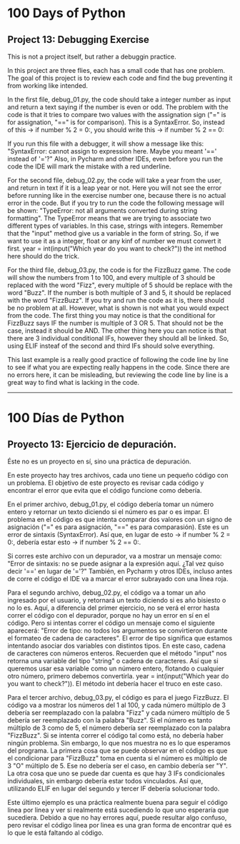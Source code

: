 # 100 Days of Python
## Project 13: Debugging Exercise

This is not a project itself, but rather a debuggin practice.

In this project are three flies, each has a small code that has one problem. The goal of this project is to review each code and find the bug preventing it from working like intended.

In the first file, debug_01.py, the code should take a integer number as input and return a text saying if the number is even or odd.
The problem with the code is that it tries to compare two values with the assignation sign ("=" is for assignation, "==" is for comparison). This is a SyntaxError.
So, instead of this -> if number % 2 = 0:, you should write this -> if number % 2 == 0:

If you run this file with a debugger, it will show a message like this: "SyntaxError: cannot assign to expression here. Maybe you meant '==' instead of '='?"
Also, in Pycharm and other IDEs, even before you run the code the IDE will mark the mistake with a red underline.

For the second file, debug_02.py, the code will take a year from the user, and return in text if it is a leap year or not.
Here you will not see the error before running like in the exercise number one, because there is no actual error in the code. But if you try to run the code the following message will be shown: "TypeError: not all arguments converted during string formatting". The TypeError means that we are trying to associate two different types of variables. In this case, strings with integers. Remember that the "input" method give us a variable in the form of string. So, if we want to use it as a integer, float or any kinf of number we must convert it first. year = int(input("Which year do you want to check?")) the int method here should do the trick.

For the third file, debug_03.py, the code is for the FizzBuzz game. The code will show the numbers from 1 to 100, and every multiple of 3 should be replaced with the word "Fizz", every multiple of 5 should be replace with the word "Buzz". If the number is both multiple of 3 and 5, it should be replaced with the word "FizzBuzz".
If you try and run the code as it is, there should be no problem at all. However, what is shown is not what you would expect from the code. The first thing you may notice is that the conditional for FizzBuzz says IF the number is multiple of 3 OR 5. That should not be the case, instead it should be AND. The other thing here you can notice is that there are 3 individual conditional IFs, however they should all be linked. So, using ELIF insteaf of the second and third IFs should solve everything.

This last example is a really good practice of following the code line by line to see if what you are expecting really happens in the code. Since there are no errors here, it can be misleading, but reviewing the code line by line is a great way to find what is lacking in the code.

---------------------------------------------------------------------------------------------------------------------------------------------------------------------------------

# 100 Días de Python
## Proyecto 13: Ejercicio de depuración.

Éste no es un proyecto en sí, sino una práctica de depuración.

En este proyecto hay tres archivos, cada uno tiene un pequeño código con un problema. El objetivo de este proyecto es revisar cada código y encontrar el error que evita que el código funcione como debería.

En el primer archivo, debug_01.py, el código debería tomar un número entero y retornar un texto diciendo si el número es par o es impar.
El problema en el código es que intenta comparar dos valores con un signo de asignación ("=" es para asignación, "==" es para comparasión). Este es un error de sintaxis (SyntaxError).
Así que, en lugar de esto -> if number % 2 = 0:, debería estar esto -> if number % 2 == 0:.

Si corres este archivo con un depurador, va a mostrar un mensaje como: "Error de sintaxis: no se puede asignar a la expresión aquí. ¿Tal vez quiso decir '==' en lugar de '='?"
También, en Pycharm y otros IDEs, incluso antes de corre el código el IDE va a marcar el error subrayado con una línea roja.

Para el segundo archivo, debug_02.py, el código va a tomar un año ingresado por el usuario, y retornará un texto diciendo si es año bisiesto o no lo es.
Aquí, a diferencia del primer ejercicio, no se verá el error hasta correr el código con el depurador, porque no hay un error en sí en el código. Pero si intentas correr el código un mensaje como el siguiente aparecerá: "Error de tipo: no todos los argumentos se convirtieron durante el formateo de cadena de caracteres". El error de tipo significa que estamos intentando asociar dos variables con distintos tipos. En este caso, cadena de caracteres con números enteros. Recuerden que el método "input" nos retorna una variable del tipo "string" o cadena de caracteres. Así que si queremos usar esa variable como un número entero, flotando o cualquier otro número, primero debemos convertirla.
year = int(input("Which year do you want to check?")). El método int debería hacer el truco en este caso.

Para el tercer archivo, debug_03.py, el código es para el juego FizzBuzz. El código va a mostrar los números del 1 al 100, y cada número múltiplo de 3 debería ser reemplazado con la palabra "Fizz" y cada número múltiplo de 5 debería ser reemplazado con la palabra "Buzz". Si el número es tanto múltiplo de 3 como de 5, el número debería ser reemplazado con la palabra "FizzBuzz".
Si se intenta correr el código tal como está, no debería haber ningún problema. Sin embargo, lo que nos muestra no es lo que esperamos del programa. La primera cosa que se puede observar en el código es que el condicionar para "FizzBuzz" toma en cuenta si el número es múltiplo de 3 "O" múltiplo de 5. Ese no debería ser el caso, en cambio debería ser "Y". La otra cosa que uno se puede dar cuenta es que hay 3 IFs condicionales individuales, sin embargo debería estar todos vinculados. Así que, utilizando ELIF en lugar del segundo y tercer IF debería solucionar todo.

Este último ejemplo es una práctica realmente buena para seguir el código linea por linea y ver si realmente está sucediendo lo que uno esperaría que sucediera. Debido a que no hay errores aquí, puede resultar algo confuso, pero revisar el código linea por linea es una gran forma de encontrar qué es lo que le está faltando al código.
